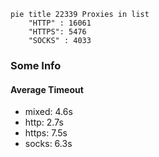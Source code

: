 
```mermaid
pie title 22339 Proxies in list
    "HTTP" : 16061
    "HTTPS": 5476
    "SOCKS" : 4033
```

### Some Info
#### Average Timeout

- mixed: 4.6s
- http: 2.7s
- https: 7.5s
- socks: 6.3s